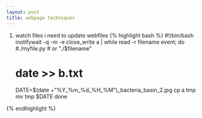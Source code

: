 ```yaml
---
layout: post
title: webpage techniques
---
```


1. watch files 
  i need to update webfiles
{% highlight bash %}
#!/bin/bash
inotifywait -q -m -e close_write a |
while read -r filename event; do
      #./myfile.py         # or "./$filename"
      #  date >> b.txt
      DATE=$(date +"%Y_%m_%d_%H_%M")_bacteria_basin_2.jpg
      cp a tmp
      mv tmp $DATE
done

{% endhighlight %}

